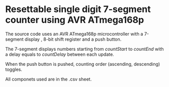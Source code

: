 # Resettable single digit 7-segment counter using AVR ATmega168p

The source code uses an AVR ATmega168p microcontroller with a 7-segment display , 8-bit shift register and a push button.<br />

The 7-segment displays numbers starting from *countStart* to *countEnd* with a delay equals to *countDelay* between each update.<br />

When the push button is pushed, counting order (ascending, descending) toggles.<br />

All componets used are in the .csv sheet.<br />

